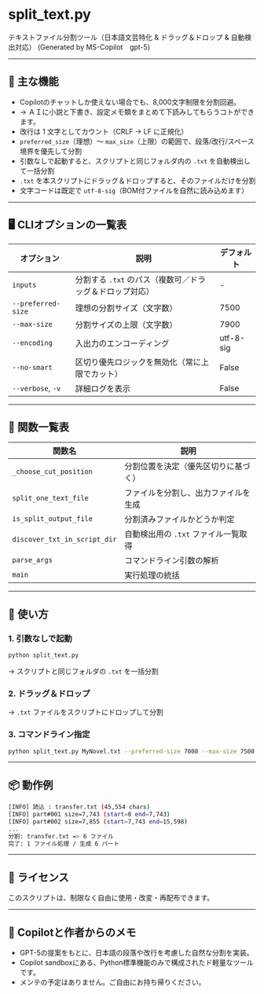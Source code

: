 
# split_text.py

テキストファイル分割ツール（日本語文芸特化 & ドラッグ＆ドロップ & 自動検出対応） (Generated by MS-Copilot　gpt-5)

---

## 🧠 主な機能

- Copilotのチャットしか使えない場合でも、8,000文字制限を分割回避。
- → ＡＩに小説と下書き、設定メモ類をまとめて下読みしてもらうコトができます。
- 改行は 1 文字としてカウント（CRLF → LF に正規化）
- `preferred_size`（理想）〜 `max_size`（上限）の範囲で、段落/改行/スペース境界を優先して分割
- 引数なしで起動すると、スクリプトと同じフォルダ内の `.txt` を自動検出して一括分割
- `.txt` を本スクリプトにドラッグ＆ドロップすると、そのファイルだけを分割
- 文字コードは既定で `utf-8-sig`（BOM付ファイルを自然に読み込めます）

---

## 🖥️ CLIオプションの一覧表

| オプション | 説明 | デフォルト |
|------------|------|-------------|
| `inputs` | 分割する `.txt` のパス（複数可／ドラッグ＆ドロップ対応） | - |
| `--preferred-size` | 理想の分割サイズ（文字数） | 7500 |
| `--max-size` | 分割サイズの上限（文字数） | 7900 |
| `--encoding` | 入出力のエンコーディング | utf-8-sig |
| `--no-smart` | 区切り優先ロジックを無効化（常に上限でカット） | False |
| `--verbose`, `-v` | 詳細ログを表示 | False |

---

## 🧩 関数一覧表

| 関数名 | 説明 |
|--------|------|
| `_choose_cut_position` | 分割位置を決定（優先区切りに基づく） |
| `split_one_text_file` | ファイルを分割し、出力ファイルを生成 |
| `is_split_output_file` | 分割済みファイルかどうか判定 |
| `discover_txt_in_script_dir` | 自動検出用の `.txt` ファイル一覧取得 |
| `parse_args` | コマンドライン引数の解析 |
| `main` | 実行処理の統括 |

---

## 🚀 使い方

### 1. 引数なしで起動
```bash
python split_text.py
```
→ スクリプトと同じフォルダの `.txt` を一括分割

### 2. ドラッグ＆ドロップ
→ `.txt` ファイルをスクリプトにドロップして分割

### 3. コマンドライン指定
```bash
python split_text.py MyNovel.txt --preferred-size 7000 --max-size 7500
```

---

## 📦 動作例

```bash
[INFO] 読込 : transfer.txt (45,554 chars)
[INFO] part#001 size=7,743 (start=0 end=7,743)
[INFO] part#002 size=7,855 (start=7,743 end=15,598)
...
分割: transfer.txt => 6 ファイル
完了: 1 ファイル処理 / 生成 6 パート
```

---

## 📄 ライセンス
このスクリプトは、制限なく自由に使用・改変・再配布できます。

---

## 🙌 Copilotと作者からのメモ
- GPT-5の提案をもとに、日本語の段落や改行を考慮した自然な分割を実装。
- Copilot sandboxにある、Python標準機能のみで構成されたド軽量なツールです。
- メンテの予定はありません。ご自由にお持ち帰りください。
